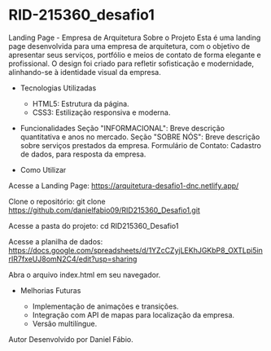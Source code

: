 # RID-215360_desafio1

Landing Page - Empresa de Arquitetura
Sobre o Projeto
Esta é uma landing page desenvolvida para uma empresa de arquitetura, com o objetivo de apresentar seus serviços, portfólio e meios de contato de forma elegante e profissional. O design foi criado para refletir sofisticação e modernidade, alinhando-se à identidade visual da empresa.

- Tecnologias Utilizadas

  - HTML5: Estrutura da página.
  - CSS3: Estilização responsiva e moderna.

- Funcionalidades
  Seção "INFORMACIONAL": Breve descrição quantitativa e anos no mercado.
  Seção "SOBRE NÓS": Breve descrição sobre serviços prestados da empresa.
  Formulário de Contato: Cadastro de dados, para resposta da empresa.

- Como Utilizar

Acesse a Landing Page: https://arquitetura-desafio1-dnc.netlify.app/

Clone o repositório: git clone https://github.com/danielfabio09/RID215360_Desafio1.git

Acesse a pasta do projeto:
cd RID215360_Desafio1

Acesse a planilha de dados: https://docs.google.com/spreadsheets/d/1YZcCZyjLEKhJGKbP8_OXTLpi5inrIR7fxeUJ8omN2C4/edit?usp=sharing

Abra o arquivo index.html em seu navegador.

- Melhorias Futuras

  - Implementação de animações e transições.
  - Integração com API de mapas para localização da empresa.
  - Versão multilíngue.

Autor
Desenvolvido por Daniel Fábio.
